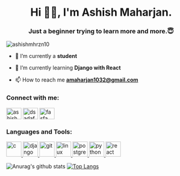 <h1 align="center">Hi 👋👋, I'm Ashish Maharjan.</h1>
<h3 align="center">Just a beginner trying to learn more and more.😇</h3>

<p align="left"> <img src="https://komarev.com/ghpvc/?username=ashishmhrzn10" alt="ashishmhrzn10" /> </p>

- 🔭 I’m currently a **student**

- 🌱 I’m currently learning **Django with React**

- 📫 How to reach me **amaharjan1032@gmail.com**

<p align="left">
<h3 align="left">Connect with me:</h3>
<a href="https://fb.com/ashish maharjan" target="blank"><img align="center" src="https://cdn.jsdelivr.net/npm/simple-icons@3.0.1/icons/facebook.svg" alt="ashish maharjan" height="30" width="40" /></a>
<a href="https://instagram.com/dsadafa" target="blank"><img align="center" src="https://cdn.jsdelivr.net/npm/simple-icons@3.0.1/icons/instagram.svg" alt="dsadafa" height="30" width="40" /></a>
<a href="https://linkedin.com/in/fasfa" target="blank"><img align="center" src="https://cdn.jsdelivr.net/npm/simple-icons@3.0.1/icons/linkedin.svg" alt="fasfa" height="30" width="40" /></a>
</p>

<h3 align="left">Languages and Tools:</h3>
<p align="left"> <a href="https://www.cprogramming.com/" target="_blank"> <img src="https://devicons.github.io/devicon/devicon.git/icons/c/c-original.svg" alt="c" width="40" height="40"/> </a> <a href="https://www.djangoproject.com/" target="_blank"> <img src="https://devicons.github.io/devicon/devicon.git/icons/django/django-original.svg" alt="django" width="40" height="40"/> </a> <a href="https://git-scm.com/" target="_blank"> <img src="https://www.vectorlogo.zone/logos/git-scm/git-scm-icon.svg" alt="git" width="40" height="40"/> </a> <a href="https://www.linux.org/" target="_blank"> <img src="https://devicons.github.io/devicon/devicon.git/icons/linux/linux-original.svg" alt="linux" width="40" height="40"/> </a> <a href="https://www.postgresql.org" target="_blank"> <img src="https://devicons.github.io/devicon/devicon.git/icons/postgresql/postgresql-original-wordmark.svg" alt="postgresql" width="40" height="40"/> </a> <a href="https://www.python.org" target="_blank"> <img src="https://devicons.github.io/devicon/devicon.git/icons/python/python-original.svg" alt="python" width="40" height="40"/> </a> <a href="https://reactjs.org/" target="_blank"> <img src="https://devicons.github.io/devicon/devicon.git/icons/react/react-original-wordmark.svg" alt="react" width="40" height="40"/> </a> </p>

![Anurag's github stats](https://github-readme-stats.spielers.vercel.app/api?username=ashishmhrzn10&show_icons=true&theme=chartreuse-dark)
[![Top Langs](https://github-readme-stats.spielers.vercel.app/api/top-langs/?username=ashishmhrzn10&layout=compact&theme=chartreuse-dark)](https://github.com/anuraghazra/github-readme-stats)

<!--
**AshishMhrzn10/AshishMhrzn10** is a ✨ _special_ ✨ repository because its `README.md` (this file) appears on your GitHub profile.

Here are some ideas to get you started:

- 🔭 I’m currently working on ...
- 🌱 I’m currently learning ...
- 👯 I’m looking to collaborate on ...
- 🤔 I’m looking for help with ...
- 💬 Ask me about ...
- 📫 How to reach me: ...
- 😄 Pronouns: ...
- ⚡ Fun fact: ...
-->
